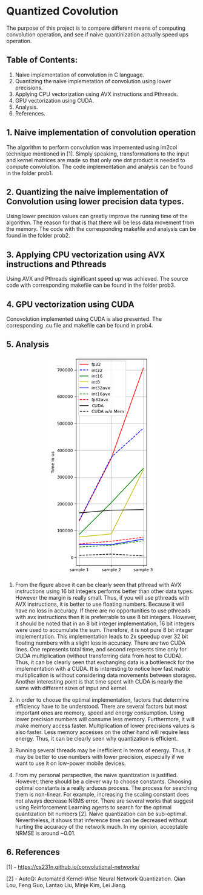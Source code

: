 # Quantized Covolution


The purpose of this project is to compare different means of computing convolution operation, and see if naive quantinization actually speed ups operation.


## Table of Contents:
1. Naive implementation of convolution in C language.
2. Quantizing the naive implemetation of convolution using lower precisions.
3. Applying CPU vectorization using AVX instructions and Pthreads.
4. GPU vectorization using CUDA.
5. Analysis.
6. References.


## 1. Naive implementation of convolution operation

The algorithm to perform convolution was impemented using im2col technique mentioned in [1]. Simply speaking, transformations to the input and kernel matrices are made so that only one dot product is needed to compute convolution. The code implementation and analysis can be found in the folder prob1.

## 2. Quantizing the naive implementation of Convolution using lower precision data types.

Using lower precision values can greatly improve the running time of the algorithm. The reason for that is that there will be less data movement from the memory. The code with the corresponding makefile and analysis can be found in the folder prob2.

## 3. Applying CPU vectorization using AVX instructions and Pthreads

Using AVX and Pthreads siginificant speed up was achieved. The source code with corresponding makefile can be found in the folder prob3.

## 4. GPU vectorization using CUDA

Conovolution implemented using CUDA is also presented. The corresponding .cu file and makefile can be found in prob4.

## 5. Analysis

<p align="center">
  <img width="283" height="577" src="https://github.com/MrPositron/Quantized-Covolution/blob/main/analysis1.png">
</p>

1. From the figure above it can be clearly seen that pthread with AVX instructions using 16 bit integers performs better than other data types. However the margin is really small. Thus, if you will use pthreads with AVX instructions, it is better to use floating numbers. Because it will have no loss in accuracy.
If there are no opportunities to use pthreads with avx instructions then it is preferrable to use 8 bit integers. However, it should be noted that in an 8 bit integer implementation, 16 bit integers were used to accumulate the sum. Therefore, it is not pure 8 bit integer implementation. This implementation leads to 2x speedup over 32 bit floating numbers with a slight loss in accuracy. There are two CUDA lines. One represents total time, and second represents time only for CUDA multiplication (without transferring data from host to CUDA). Thus, it can be clearly seen that exchanging data is a bottleneck for the implementation with a CUDA. It is interesting to notice how fast matrix multiplication is without considering data movements between storages. Another interesting point is that time spent with CUDA is nearly the same with different sizes of input and kernel.

2. In order to choose the optimal implementation, factors that determine efficiency have to be understood. There are several factors but most important ones are memory, speed and energy consumption. Using lower precision numbers will consume less memory. Furthermore, it will make memory access faster. Multiplication of lower precisions values is also faster. Less memory accesses on the other hand will require less energy. Thus, it can be clearly seen why quantization is efficient.

3. Running several threads may be inefficient in terms of energy. Thus, it may be better to use numbers with lower precision, especially if we want to use it on low-power mobile devices.

4. From my personal perspective, the naive quantization is justified. However, there should be a clever way to choose constants. Choosing optimal constants is a really arduous process. The process for searching them is non-linear. For example, increasing the scaling constant does not always decrease NRMS error. There are several works that suggest using Reinforcement Learning agents to search for the optimal quantization bit numbers [2]. Naive quantization can be sub-optimal. Nevertheless, it shows that inference time can be decreased without hurting the accuracy of the network much. In my opinion, acceptable NRMSE is around ~0.01.

## 6. References

[1] - https://cs231n.github.io/convolutional-networks/

[2] - AutoQ: Automated Kernel-Wise Neural Network Quantization. Qian Lou, Feng Guo, Lantao Liu, Minje Kim, Lei Jiang.
